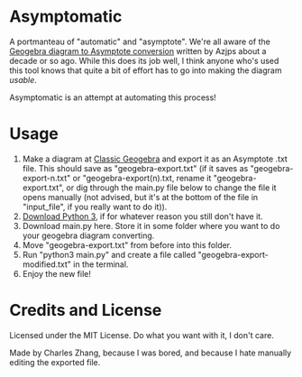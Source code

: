# Asymptomatic
A portmanteau of "automatic" and "asymptote".  We're all aware of the [Geogebra diagram to Asymptote conversion](https://www.geogebra.org/classic?lang=en) written by Azjps about a decade or so ago.  While this does its job well, I think anyone who's used this tool knows that quite a bit of effort has to go into making the diagram *usable*.

Asymptomatic is an attempt at automating this process!

# Usage
1. Make a diagram at [Classic Geogebra](https://www.geogebra.org/classic?lang=en) and export it as an Asymptote .txt file.  This should save as "geogebra-export.txt" (if it saves as "geogebra-export-n.txt" or "geogebra-export(n).txt, rename it "geogebra-export.txt", or dig through the main.py file below to change the file it opens manually (not advised, but it's at the bottom of the file in "input_file", if you really want to do it)).
2. [Download Python 3](https://www.python.org/downloads/), if for whatever reason you still don't have it.
3. Download main.py here.  Store it in some folder where you want to do your geogebra diagram converting.
4. Move "geogebra-export.txt" from before into this folder.
5. Run "python3 main.py" and create a file called "geogebra-export-modified.txt" in the terminal.
6. Enjoy the new file!

# Credits and License
Licensed under the MIT License.  Do what you want with it, I don't care.

Made by Charles Zhang, because I was bored, and because I hate manually editing the exported file.
